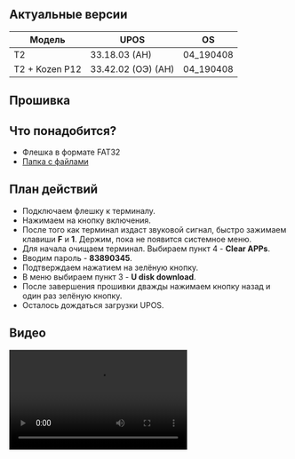 <style>
   .markdown-content h2 {  
      margin-top: 2rem; 
      margin-bottom: 2rem; 
      font-size: 1.875rem; 
   }
   .markdown-content ul {
      list-style-type: disc; 
      font-size: 1.125rem; 
      display: flex; 
      flex-direction: column; 
      gap: 1rem; 
      padding-left: 20px; 
   }
   .markdown-content a:hover {
      text-decoration: underline;
   }
   .markdown-content table {
      min-width: 100%;
   }
   .markdown-content th {
      padding-left: 0.5rem;    
      padding-right: 0.5rem;   
      padding-top: 0.5rem;     
      padding-bottom: 0.5rem;  
      text-align: left;        
      font-size: 0.875rem;     
      line-height: 1.25rem;    
      font-weight: 500;        
      border: 1px solid;       
      border-color: #e5e7eb;
   }
   .markdown-content td {
      padding: 0.75rem 0.5rem;
      font-size: 0.875rem;
      line-height: 1.25rem;
      border: 1px solid #e5e7eb;
   }
   .markdown-content p {
      font-size: 1.125rem;
   }
</style>

## <a id="1">Актуальные версии</a>

<div class="overflow-x-auto whitespace-nowrap">

| Модель         | UPOS               | OS        |
| -------------- | ------------------ | --------- |
| T2             | 33.18.03 (АН)      | 04_190408 |
| T2 + Kozen P12 | 33.42.02 (ОЭ) (АН) | 04_190408 |

</div>

## <a id="2">Прошивка</a>

## <a id="2.1" class="text-2xl">Что понадобится?</a>

- Флешка в формате FAT32
- [Папка с файлами](https://disk.yandex.ru/d/wlh2zYSls2s77g)

## <a id="2.2" class="text-2xl">План действий</a>

- Подключаем флешку к терминалу.
- Нажимаем на кнопку включения.
- После того как терминал издаст звуковой сигнал, быстро зажимаем клавиши **F** и **1**. Держим, пока не появится системное меню.
- Для начала очищаем терминал. Выбираем пункт 4 - **Clear APPs**.
- Вводим пароль - **83890345**.
- Подтверждаем нажатием на зелёную кнопку.
- В меню выбираем пункт 3 - **U disk download**.
- После завершения прошивки дважды нажимаем кнопку назад и один раз зелёную кнопку.
- Осталось дождаться загрузки UPOS.

## <a id="2.3" class="text-2xl">Видео</a>

<video width="320" height="180" controls class="w-full rounded-xl md:w-[32.5%]">
  <source src="/content/tactilion-t2/video/TACTILION T2.mp4" type="video/mp4" />
</video>

